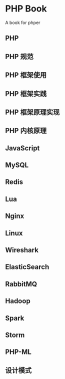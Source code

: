 # PHP Book
A book for phper

## PHP
## PHP 规范
## PHP 框架使用
## PHP 框架实践
## PHP 框架原理实现
## PHP 内核原理
## JavaScript
## MySQL
## Redis
## Lua
## Nginx
## Linux
## Wireshark
## ElasticSearch
## RabbitMQ
## Hadoop
## Spark
## Storm
## PHP-ML
## 设计模式
